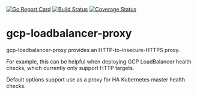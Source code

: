 [![Go Report Card](https://goreportcard.com/badge/github.com/stephen-soltesz/gcp-loadbalancer-healthz-proxy)](https://goreportcard.com/report/github.com/stephen-soltesz/gcp-loadbalancer-healthz-proxy) [![Build Status](https://travis-ci.org/stephen-soltesz/gcp-loadbalancer-healthz-proxy.svg?branch=master)](https://travis-ci.org/stephen-soltesz/gcp-loadbalancer-healthz-proxy) [![Coverage Status](https://coveralls.io/repos/github/stephen-soltesz/gcp-loadbalancer-healthz-proxy/badge.svg?branch=master)](https://coveralls.io/github/stephen-soltesz/gcp-loadbalancer-healthz-proxy?branch=master)

# gcp-loadbalancer-proxy

gcp-loadbalancer-proxy provides an HTTP-to-insecure-HTTPS proxy.

For example, this can be helpful when deploying GCP LoadBalancer health
checks, which currently only support HTTP targets.

Default options support use as a proxy for HA Kubernetes master health
checks.